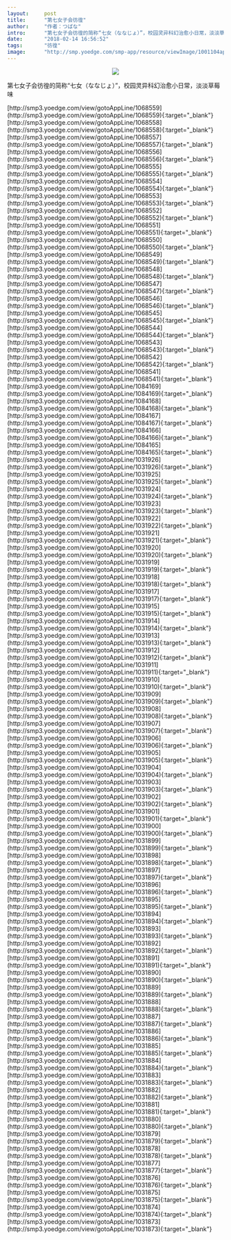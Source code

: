 ```yaml
---
layout:     post
title:      "第七女子会彷徨"
author:     "作者：つばな"
intro:      "第七女子会彷徨的简称“七女（ななじょ）”，校园灵异科幻治愈小日常，淡淡草莓味"
date:       "2018-02-14 16:56:52"
tags:       "彷徨"
image:      "http://smp.yoedge.com/smp-app/resource/viewImage/1001104appline.png"
---
```

<div style="text-align: center">
<p><img src="http://smp.yoedge.com/smp-app/resource/viewImage/1001104appline.png"/></p>
</div>
<p class="post-meta">
<span>第七女子会彷徨的简称“七女（ななじょ）”，校园灵异科幻治愈小日常，淡淡草莓味</span>
</p>
[http://smp3.yoedge.com/view/gotoAppLine/1068559](http://smp3.yoedge.com/view/gotoAppLine/1068559){:target="_blank"}
[http://smp3.yoedge.com/view/gotoAppLine/1068558](http://smp3.yoedge.com/view/gotoAppLine/1068558){:target="_blank"}
[http://smp3.yoedge.com/view/gotoAppLine/1068557](http://smp3.yoedge.com/view/gotoAppLine/1068557){:target="_blank"}
[http://smp3.yoedge.com/view/gotoAppLine/1068556](http://smp3.yoedge.com/view/gotoAppLine/1068556){:target="_blank"}
[http://smp3.yoedge.com/view/gotoAppLine/1068555](http://smp3.yoedge.com/view/gotoAppLine/1068555){:target="_blank"}
[http://smp3.yoedge.com/view/gotoAppLine/1068554](http://smp3.yoedge.com/view/gotoAppLine/1068554){:target="_blank"}
[http://smp3.yoedge.com/view/gotoAppLine/1068553](http://smp3.yoedge.com/view/gotoAppLine/1068553){:target="_blank"}
[http://smp3.yoedge.com/view/gotoAppLine/1068552](http://smp3.yoedge.com/view/gotoAppLine/1068552){:target="_blank"}
[http://smp3.yoedge.com/view/gotoAppLine/1068551](http://smp3.yoedge.com/view/gotoAppLine/1068551){:target="_blank"}
[http://smp3.yoedge.com/view/gotoAppLine/1068550](http://smp3.yoedge.com/view/gotoAppLine/1068550){:target="_blank"}
[http://smp3.yoedge.com/view/gotoAppLine/1068549](http://smp3.yoedge.com/view/gotoAppLine/1068549){:target="_blank"}
[http://smp3.yoedge.com/view/gotoAppLine/1068548](http://smp3.yoedge.com/view/gotoAppLine/1068548){:target="_blank"}
[http://smp3.yoedge.com/view/gotoAppLine/1068547](http://smp3.yoedge.com/view/gotoAppLine/1068547){:target="_blank"}
[http://smp3.yoedge.com/view/gotoAppLine/1068546](http://smp3.yoedge.com/view/gotoAppLine/1068546){:target="_blank"}
[http://smp3.yoedge.com/view/gotoAppLine/1068545](http://smp3.yoedge.com/view/gotoAppLine/1068545){:target="_blank"}
[http://smp3.yoedge.com/view/gotoAppLine/1068544](http://smp3.yoedge.com/view/gotoAppLine/1068544){:target="_blank"}
[http://smp3.yoedge.com/view/gotoAppLine/1068543](http://smp3.yoedge.com/view/gotoAppLine/1068543){:target="_blank"}
[http://smp3.yoedge.com/view/gotoAppLine/1068542](http://smp3.yoedge.com/view/gotoAppLine/1068542){:target="_blank"}
[http://smp3.yoedge.com/view/gotoAppLine/1068541](http://smp3.yoedge.com/view/gotoAppLine/1068541){:target="_blank"}
[http://smp3.yoedge.com/view/gotoAppLine/1084169](http://smp3.yoedge.com/view/gotoAppLine/1084169){:target="_blank"}
[http://smp3.yoedge.com/view/gotoAppLine/1084168](http://smp3.yoedge.com/view/gotoAppLine/1084168){:target="_blank"}
[http://smp3.yoedge.com/view/gotoAppLine/1084167](http://smp3.yoedge.com/view/gotoAppLine/1084167){:target="_blank"}
[http://smp3.yoedge.com/view/gotoAppLine/1084166](http://smp3.yoedge.com/view/gotoAppLine/1084166){:target="_blank"}
[http://smp3.yoedge.com/view/gotoAppLine/1084165](http://smp3.yoedge.com/view/gotoAppLine/1084165){:target="_blank"}
[http://smp3.yoedge.com/view/gotoAppLine/1031926](http://smp3.yoedge.com/view/gotoAppLine/1031926){:target="_blank"}
[http://smp3.yoedge.com/view/gotoAppLine/1031925](http://smp3.yoedge.com/view/gotoAppLine/1031925){:target="_blank"}
[http://smp3.yoedge.com/view/gotoAppLine/1031924](http://smp3.yoedge.com/view/gotoAppLine/1031924){:target="_blank"}
[http://smp3.yoedge.com/view/gotoAppLine/1031923](http://smp3.yoedge.com/view/gotoAppLine/1031923){:target="_blank"}
[http://smp3.yoedge.com/view/gotoAppLine/1031922](http://smp3.yoedge.com/view/gotoAppLine/1031922){:target="_blank"}
[http://smp3.yoedge.com/view/gotoAppLine/1031921](http://smp3.yoedge.com/view/gotoAppLine/1031921){:target="_blank"}
[http://smp3.yoedge.com/view/gotoAppLine/1031920](http://smp3.yoedge.com/view/gotoAppLine/1031920){:target="_blank"}
[http://smp3.yoedge.com/view/gotoAppLine/1031919](http://smp3.yoedge.com/view/gotoAppLine/1031919){:target="_blank"}
[http://smp3.yoedge.com/view/gotoAppLine/1031918](http://smp3.yoedge.com/view/gotoAppLine/1031918){:target="_blank"}
[http://smp3.yoedge.com/view/gotoAppLine/1031917](http://smp3.yoedge.com/view/gotoAppLine/1031917){:target="_blank"}
[http://smp3.yoedge.com/view/gotoAppLine/1031915](http://smp3.yoedge.com/view/gotoAppLine/1031915){:target="_blank"}
[http://smp3.yoedge.com/view/gotoAppLine/1031914](http://smp3.yoedge.com/view/gotoAppLine/1031914){:target="_blank"}
[http://smp3.yoedge.com/view/gotoAppLine/1031913](http://smp3.yoedge.com/view/gotoAppLine/1031913){:target="_blank"}
[http://smp3.yoedge.com/view/gotoAppLine/1031912](http://smp3.yoedge.com/view/gotoAppLine/1031912){:target="_blank"}
[http://smp3.yoedge.com/view/gotoAppLine/1031911](http://smp3.yoedge.com/view/gotoAppLine/1031911){:target="_blank"}
[http://smp3.yoedge.com/view/gotoAppLine/1031910](http://smp3.yoedge.com/view/gotoAppLine/1031910){:target="_blank"}
[http://smp3.yoedge.com/view/gotoAppLine/1031909](http://smp3.yoedge.com/view/gotoAppLine/1031909){:target="_blank"}
[http://smp3.yoedge.com/view/gotoAppLine/1031908](http://smp3.yoedge.com/view/gotoAppLine/1031908){:target="_blank"}
[http://smp3.yoedge.com/view/gotoAppLine/1031907](http://smp3.yoedge.com/view/gotoAppLine/1031907){:target="_blank"}
[http://smp3.yoedge.com/view/gotoAppLine/1031906](http://smp3.yoedge.com/view/gotoAppLine/1031906){:target="_blank"}
[http://smp3.yoedge.com/view/gotoAppLine/1031905](http://smp3.yoedge.com/view/gotoAppLine/1031905){:target="_blank"}
[http://smp3.yoedge.com/view/gotoAppLine/1031904](http://smp3.yoedge.com/view/gotoAppLine/1031904){:target="_blank"}
[http://smp3.yoedge.com/view/gotoAppLine/1031903](http://smp3.yoedge.com/view/gotoAppLine/1031903){:target="_blank"}
[http://smp3.yoedge.com/view/gotoAppLine/1031902](http://smp3.yoedge.com/view/gotoAppLine/1031902){:target="_blank"}
[http://smp3.yoedge.com/view/gotoAppLine/1031901](http://smp3.yoedge.com/view/gotoAppLine/1031901){:target="_blank"}
[http://smp3.yoedge.com/view/gotoAppLine/1031900](http://smp3.yoedge.com/view/gotoAppLine/1031900){:target="_blank"}
[http://smp3.yoedge.com/view/gotoAppLine/1031899](http://smp3.yoedge.com/view/gotoAppLine/1031899){:target="_blank"}
[http://smp3.yoedge.com/view/gotoAppLine/1031898](http://smp3.yoedge.com/view/gotoAppLine/1031898){:target="_blank"}
[http://smp3.yoedge.com/view/gotoAppLine/1031897](http://smp3.yoedge.com/view/gotoAppLine/1031897){:target="_blank"}
[http://smp3.yoedge.com/view/gotoAppLine/1031896](http://smp3.yoedge.com/view/gotoAppLine/1031896){:target="_blank"}
[http://smp3.yoedge.com/view/gotoAppLine/1031895](http://smp3.yoedge.com/view/gotoAppLine/1031895){:target="_blank"}
[http://smp3.yoedge.com/view/gotoAppLine/1031894](http://smp3.yoedge.com/view/gotoAppLine/1031894){:target="_blank"}
[http://smp3.yoedge.com/view/gotoAppLine/1031893](http://smp3.yoedge.com/view/gotoAppLine/1031893){:target="_blank"}
[http://smp3.yoedge.com/view/gotoAppLine/1031892](http://smp3.yoedge.com/view/gotoAppLine/1031892){:target="_blank"}
[http://smp3.yoedge.com/view/gotoAppLine/1031891](http://smp3.yoedge.com/view/gotoAppLine/1031891){:target="_blank"}
[http://smp3.yoedge.com/view/gotoAppLine/1031890](http://smp3.yoedge.com/view/gotoAppLine/1031890){:target="_blank"}
[http://smp3.yoedge.com/view/gotoAppLine/1031889](http://smp3.yoedge.com/view/gotoAppLine/1031889){:target="_blank"}
[http://smp3.yoedge.com/view/gotoAppLine/1031888](http://smp3.yoedge.com/view/gotoAppLine/1031888){:target="_blank"}
[http://smp3.yoedge.com/view/gotoAppLine/1031887](http://smp3.yoedge.com/view/gotoAppLine/1031887){:target="_blank"}
[http://smp3.yoedge.com/view/gotoAppLine/1031886](http://smp3.yoedge.com/view/gotoAppLine/1031886){:target="_blank"}
[http://smp3.yoedge.com/view/gotoAppLine/1031885](http://smp3.yoedge.com/view/gotoAppLine/1031885){:target="_blank"}
[http://smp3.yoedge.com/view/gotoAppLine/1031884](http://smp3.yoedge.com/view/gotoAppLine/1031884){:target="_blank"}
[http://smp3.yoedge.com/view/gotoAppLine/1031883](http://smp3.yoedge.com/view/gotoAppLine/1031883){:target="_blank"}
[http://smp3.yoedge.com/view/gotoAppLine/1031882](http://smp3.yoedge.com/view/gotoAppLine/1031882){:target="_blank"}
[http://smp3.yoedge.com/view/gotoAppLine/1031881](http://smp3.yoedge.com/view/gotoAppLine/1031881){:target="_blank"}
[http://smp3.yoedge.com/view/gotoAppLine/1031880](http://smp3.yoedge.com/view/gotoAppLine/1031880){:target="_blank"}
[http://smp3.yoedge.com/view/gotoAppLine/1031879](http://smp3.yoedge.com/view/gotoAppLine/1031879){:target="_blank"}
[http://smp3.yoedge.com/view/gotoAppLine/1031878](http://smp3.yoedge.com/view/gotoAppLine/1031878){:target="_blank"}
[http://smp3.yoedge.com/view/gotoAppLine/1031877](http://smp3.yoedge.com/view/gotoAppLine/1031877){:target="_blank"}
[http://smp3.yoedge.com/view/gotoAppLine/1031876](http://smp3.yoedge.com/view/gotoAppLine/1031876){:target="_blank"}
[http://smp3.yoedge.com/view/gotoAppLine/1031875](http://smp3.yoedge.com/view/gotoAppLine/1031875){:target="_blank"}
[http://smp3.yoedge.com/view/gotoAppLine/1031874](http://smp3.yoedge.com/view/gotoAppLine/1031874){:target="_blank"}
[http://smp3.yoedge.com/view/gotoAppLine/1031873](http://smp3.yoedge.com/view/gotoAppLine/1031873){:target="_blank"}


